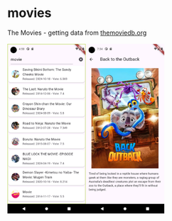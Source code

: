 # movies

The Movies - getting data from <a href="https://www.themoviedb.org/">themoviedb.org</a>
<br>
<br>
<img width="35%" align="left" src = "assets/images/screenshot_1.png" alt ="Loading">
<img width="35%" align="left" src = "assets/images/screenshot_2.png" alt ="Loading">